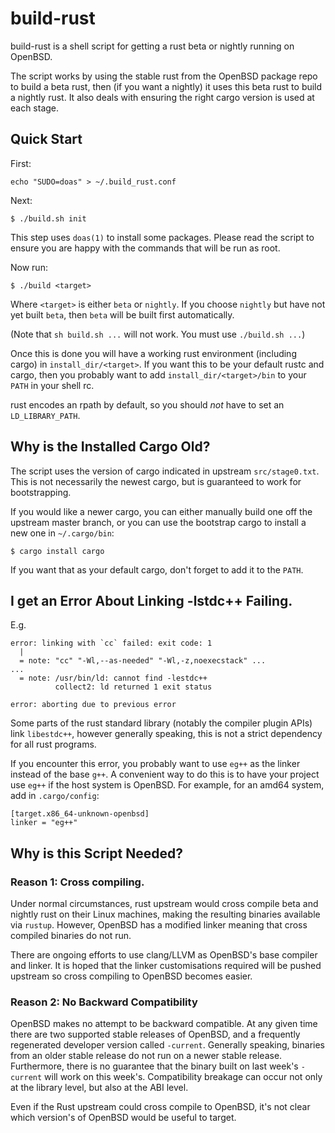# build-rust

build-rust is a shell script for getting a rust beta or nightly running on
OpenBSD.

The script works by using the stable rust from the OpenBSD package repo to
build a beta rust, then (if you want a nightly) it uses this beta rust to build
a nightly rust. It also deals with ensuring the right cargo version is used at
each stage.

## Quick Start

First:

```
echo "SUDO=doas" > ~/.build_rust.conf
```

Next:

```
$ ./build.sh init
```

This step uses `doas(1)` to install some packages. Please read the script to
ensure you are happy with the commands that will be run as root.

Now run:
```
$ ./build <target>
```

Where `<target>` is either `beta` or `nightly`. If you choose `nightly` but
have not yet built  `beta`, then `beta` will be built first automatically.

(Note that `sh build.sh ...` will not work. You must use `./build.sh ...`)

Once this is done you will have a working rust environment (including cargo) in
`install_dir/<target>`. If you want this to be your default rustc and cargo,
then you probably want to add `install_dir/<target>/bin` to your `PATH` in your
shell rc.

rust encodes an rpath by default, so you should *not* have to set an
`LD_LIBRARY_PATH`.

## Why is the Installed Cargo Old?

The script uses the version of cargo indicated in upstream `src/stage0.txt`.
This is not necessarily the newest cargo, but is guaranteed to work for
bootstrapping.

If you would like a newer cargo, you can either manually build one off the
upstream master branch, or you can use the bootstrap cargo to install a new one
in `~/.cargo/bin`:

```
$ cargo install cargo
```

If you want that as your default cargo, don't forget to add it to the `PATH`.

## I get an Error About Linking -lstdc++ Failing.

E.g.
```
error: linking with `cc` failed: exit code: 1
  |
  = note: "cc" "-Wl,--as-needed" "-Wl,-z,noexecstack" ...
...
  = note: /usr/bin/ld: cannot find -lestdc++
          collect2: ld returned 1 exit status

error: aborting due to previous error
```

Some parts of the rust standard library (notably the compiler plugin APIs) link
`libestdc++`, however generally speaking, this is not a strict dependency for
all rust programs.

If you encounter this error, you probably want to use `eg++` as the linker
instead of the base `g++`. A convenient way to do this is to have your project
use `eg++` if the host system is OpenBSD. For example, for an amd64 system, add
in `.cargo/config`:

```
[target.x86_64-unknown-openbsd]
linker = "eg++"
```

## Why is this Script Needed?

### Reason 1: Cross compiling.

Under normal circumstances, rust upstream would cross compile beta and nightly
rust on their Linux machines, making the resulting binaries available via
`rustup`. However, OpenBSD has a modified linker meaning that cross compiled
binaries do not run.

There are ongoing efforts to use clang/LLVM as OpenBSD's base compiler and
linker. It is hoped that the linker customisations required will be pushed
upstream so cross compiling to OpenBSD becomes easier.

### Reason 2: No Backward Compatibility

OpenBSD makes no attempt to be backward compatible. At any given time there are
two supported stable releases of OpenBSD, and a frequently regenerated
developer version called `-current`. Generally speaking, binaries from an older
stable release do not run on a newer stable release. Furthermore, there is no
guarantee that the binary built on last week's `-current` will work on this
week's. Compatibility breakage can occur not only at the library level, but
also at the ABI level.

Even if the Rust upstream could cross compile to OpenBSD, it's not clear which
version's of OpenBSD would be useful to target.
